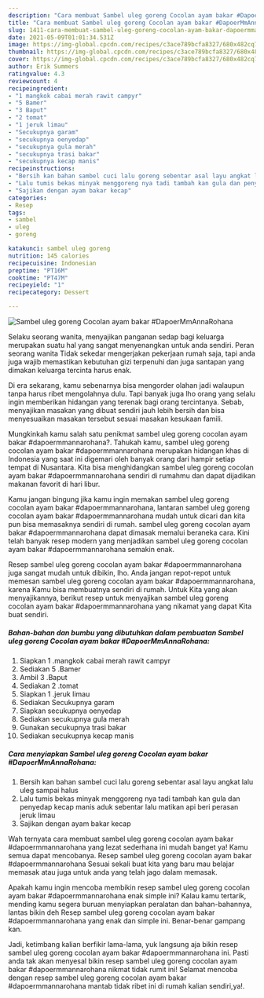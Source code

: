 ```yaml
---
description: "Cara membuat Sambel uleg goreng Cocolan ayam bakar #DapoerMmAnnaRohana yang enak dan Mudah Dibuat"
title: "Cara membuat Sambel uleg goreng Cocolan ayam bakar #DapoerMmAnnaRohana yang enak dan Mudah Dibuat"
slug: 1411-cara-membuat-sambel-uleg-goreng-cocolan-ayam-bakar-dapoermmannarohana-yang-enak-dan-mudah-dibuat
date: 2021-05-09T01:01:34.531Z
image: https://img-global.cpcdn.com/recipes/c3ace789bcfa8327/680x482cq70/sambel-uleg-goreng-cocolan-ayam-bakar-dapoermmannarohana-foto-resep-utama.jpg
thumbnail: https://img-global.cpcdn.com/recipes/c3ace789bcfa8327/680x482cq70/sambel-uleg-goreng-cocolan-ayam-bakar-dapoermmannarohana-foto-resep-utama.jpg
cover: https://img-global.cpcdn.com/recipes/c3ace789bcfa8327/680x482cq70/sambel-uleg-goreng-cocolan-ayam-bakar-dapoermmannarohana-foto-resep-utama.jpg
author: Erik Summers
ratingvalue: 4.3
reviewcount: 4
recipeingredient:
- "1 mangkok cabai merah rawit campyr"
- "5 Bamer"
- "3 Baput"
- "2 tomat"
- "1 jeruk limau"
- "Secukupnya garam"
- "secukupnya oenyedap"
- "secukupnya gula merah"
- "secukupnya trasi bakar"
- "secukupnya kecap manis"
recipeinstructions:
- "Bersih kan bahan sambel cuci lalu goreng sebentar asal layu angkat lalu uleg sampai halus"
- "Lalu tumis bekas minyak menggoreng nya tadi tambah kan gula dan penyedap kecap manis aduk sebentar lalu matikan api beri perasan jeruk limau"
- "Sajikan dengan ayam bakar kecap"
categories:
- Resep
tags:
- sambel
- uleg
- goreng

katakunci: sambel uleg goreng 
nutrition: 145 calories
recipecuisine: Indonesian
preptime: "PT16M"
cooktime: "PT47M"
recipeyield: "1"
recipecategory: Dessert

---
```



![Sambel uleg goreng Cocolan ayam bakar #DapoerMmAnnaRohana](https://img-global.cpcdn.com/recipes/c3ace789bcfa8327/680x482cq70/sambel-uleg-goreng-cocolan-ayam-bakar-dapoermmannarohana-foto-resep-utama.jpg)

Selaku seorang wanita, menyajikan panganan sedap bagi keluarga merupakan suatu hal yang sangat menyenangkan untuk anda sendiri. Peran seorang  wanita Tidak sekedar mengerjakan pekerjaan rumah saja, tapi anda juga wajib memastikan kebutuhan gizi terpenuhi dan juga santapan yang dimakan keluarga tercinta harus enak.

Di era  sekarang, kamu sebenarnya bisa mengorder olahan jadi walaupun tanpa harus ribet mengolahnya dulu. Tapi banyak juga lho orang yang selalu ingin memberikan hidangan yang terenak bagi orang tercintanya. Sebab, menyajikan masakan yang dibuat sendiri jauh lebih bersih dan bisa menyesuaikan masakan tersebut sesuai masakan kesukaan famili. 



Mungkinkah kamu salah satu penikmat sambel uleg goreng cocolan ayam bakar #dapoermmannarohana?. Tahukah kamu, sambel uleg goreng cocolan ayam bakar #dapoermmannarohana merupakan hidangan khas di Indonesia yang saat ini digemari oleh banyak orang dari hampir setiap tempat di Nusantara. Kita bisa menghidangkan sambel uleg goreng cocolan ayam bakar #dapoermmannarohana sendiri di rumahmu dan dapat dijadikan makanan favorit di hari libur.

Kamu jangan bingung jika kamu ingin memakan sambel uleg goreng cocolan ayam bakar #dapoermmannarohana, lantaran sambel uleg goreng cocolan ayam bakar #dapoermmannarohana mudah untuk dicari dan kita pun bisa memasaknya sendiri di rumah. sambel uleg goreng cocolan ayam bakar #dapoermmannarohana dapat dimasak memalui beraneka cara. Kini telah banyak resep modern yang menjadikan sambel uleg goreng cocolan ayam bakar #dapoermmannarohana semakin enak.

Resep sambel uleg goreng cocolan ayam bakar #dapoermmannarohana juga sangat mudah untuk dibikin, lho. Anda jangan repot-repot untuk memesan sambel uleg goreng cocolan ayam bakar #dapoermmannarohana, karena Kamu bisa membuatnya sendiri di rumah. Untuk Kita yang akan menyajikannya, berikut resep untuk menyajikan sambel uleg goreng cocolan ayam bakar #dapoermmannarohana yang nikamat yang dapat Kita buat sendiri.

<!--inarticleads1-->

##### Bahan-bahan dan bumbu yang dibutuhkan dalam pembuatan Sambel uleg goreng Cocolan ayam bakar #DapoerMmAnnaRohana:

1. Siapkan 1 .mangkok cabai merah rawit campyr
1. Sediakan 5 .Bamer
1. Ambil 3 .Baput
1. Sediakan 2 .tomat
1. Siapkan 1 .jeruk limau
1. Sediakan Secukupnya garam
1. Siapkan secukupnya oenyedap
1. Sediakan secukupnya gula merah
1. Gunakan secukupnya trasi bakar
1. Sediakan secukupnya kecap manis




<!--inarticleads2-->

##### Cara menyiapkan Sambel uleg goreng Cocolan ayam bakar #DapoerMmAnnaRohana:

1. Bersih kan bahan sambel cuci lalu goreng sebentar asal layu angkat lalu uleg sampai halus
1. Lalu tumis bekas minyak menggoreng nya tadi tambah kan gula dan penyedap kecap manis aduk sebentar lalu matikan api beri perasan jeruk limau
1. Sajikan dengan ayam bakar kecap




Wah ternyata cara membuat sambel uleg goreng cocolan ayam bakar #dapoermmannarohana yang lezat sederhana ini mudah banget ya! Kamu semua dapat mencobanya. Resep sambel uleg goreng cocolan ayam bakar #dapoermmannarohana Sesuai sekali buat kita yang baru mau belajar memasak atau juga untuk anda yang telah jago dalam memasak.

Apakah kamu ingin mencoba membikin resep sambel uleg goreng cocolan ayam bakar #dapoermmannarohana enak simple ini? Kalau kamu tertarik, mending kamu segera buruan menyiapkan peralatan dan bahan-bahannya, lantas bikin deh Resep sambel uleg goreng cocolan ayam bakar #dapoermmannarohana yang enak dan simple ini. Benar-benar gampang kan. 

Jadi, ketimbang kalian berfikir lama-lama, yuk langsung aja bikin resep sambel uleg goreng cocolan ayam bakar #dapoermmannarohana ini. Pasti anda tak akan menyesal bikin resep sambel uleg goreng cocolan ayam bakar #dapoermmannarohana nikmat tidak rumit ini! Selamat mencoba dengan resep sambel uleg goreng cocolan ayam bakar #dapoermmannarohana mantab tidak ribet ini di rumah kalian sendiri,ya!.

